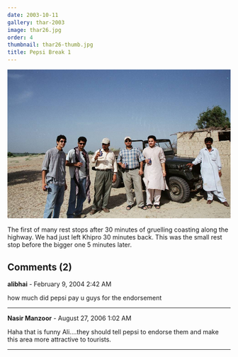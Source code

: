 ```yaml
---
date: 2003-10-11
gallery: thar-2003
image: thar26.jpg
order: 4
thumbnail: thar26-thumb.jpg
title: Pepsi Break 1
---
```


![Pepsi Break 1](./thar26.jpg)

The first of many rest stops after 30 minutes of gruelling coasting along the highway. We had just left Khipro 30 minutes back. This was the small rest stop before the bigger one 5 minutes later.

<div id="comments">

## Comments (2)

**alibhai** - February  9, 2004  2:42 AM

how much did pepsi pay u guys for the endorsement

---

**Nasir Manzoor** - August 27, 2006  1:02 AM

Haha that is funny Ali....they should tell pepsi to endorse them and make this area more attractive to tourists.

---

</div>